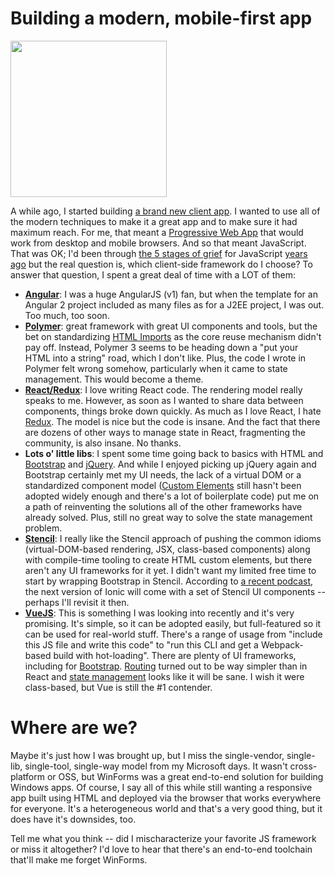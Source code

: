 # Building a modern, mobile-first app

<img src="http://media.idownloadblog.com/wp-content/uploads/2014/12/IBM-Apple-apps-Retention-screenshot.jpg" class="main-blog-image" style="width: 250px">



A while ago, I started building [a brand new client app](http://sellsbrothers.com/backgammon-and-using-your-own-products). I wanted to use all of the modern techniques to make it a great app and to make sure it had maximum reach. For me, that meant a [Progressive Web App](https://developers.google.com/web/progressive-web-apps/) that would work from desktop and mobile browsers. And so that meant JavaScript. That was OK; I'd been through [the 5 stages of grief](https://grief.com/the-five-stages-of-grief/) for JavaScript [years ago](http://sellsbrothers.com/win8jsbook) but the real question is, which client-side framework do I choose? To answer that question, I spent a great deal of time with a LOT of them:

- [**Angular**](https://angular.io/): I was a huge AngularJS (v1) fan, but when the template for an Angular 2 project included as many files as for a J2EE project, I was out. Too much, too soon.
- [**Polymer**](https://www.polymer-project.org/): great framework with great UI components and tools, but the bet on standardizing [HTML Imports](https://caniuse.com/#feat=imports) as the core reuse mechanism didn't pay off. Instead, Polymer 3 seems to be heading down a "put your HTML into a string" road, which I don't like. Plus, the code I wrote in Polymer felt wrong somehow, particularly when it came to state management. This would become a theme.
- [**React/Redux**](React/Redux): I love writing React code. The rendering model really speaks to me. However, as soon as I wanted to share data between components, things broke down quickly. As much as I love React, I hate [Redux](https://redux.js.org/docs/basics/UsageWithReact.html). The model is nice but the code is insane. And the fact that there are dozens of other ways to manage state in React, fragmenting the community, is also insane. No thanks.
- **Lots o' little libs**: I spent some time going back to basics with HTML and [Bootstrap](http://getbootstrap.com/) and [jQuery](https://jquery.com/). And while I enjoyed picking up jQuery again and Bootstrap certainly met my UI needs, the lack of a virtual DOM or a standardized component model ([Custom Elements](https://caniuse.com/#feat=custom-elementsv1) still hasn't been adopted widely enough and there's a lot of boilerplate code) put me on a path of reinventing the solutions all of the other frameworks have already solved. Plus, still no great way to solve the state management problem.
- **[Stencil](https://stenciljs.com/)**: I really like the Stencil approach of pushing the common idioms (virtual-DOM-based rendering, JSX, class-based components) along with compile-time tooling to create HTML custom elements, but there aren't any UI frameworks for it yet. I didn't want my limited free time to start by wrapping Bootstrap in Stencil. According to [a recent podcast](https://www.acast.com/thewebplatformpodcast/138-stencil), the next version of Ionic will come with a set of Stencil UI components -- perhaps I'll revisit it then.
- **[VueJS](https://vuejs.org/)**: This is something I was looking into recently and it's very promising. It's simple, so it can be adopted easily, but full-featured so it can be used for real-world stuff. There's a range of usage from "include this JS file and write this code" to "run this CLI and get a Webpack-based build with hot-loading". There are plenty of UI frameworks, including for [Bootstrap](https://bootstrap-vue.js.org/). [Routing](https://vuejs.org/v2/guide/routing.html) turned out to be way simpler than in React and [state management](https://vuex.vuejs.org/en/) looks like it will be sane. I wish it were class-based, but Vue is still the #1 contender.

# Where are we?

Maybe it's just how I was brought up, but I miss the single-vendor, single-lib, single-tool, single-way model from my Microsoft days. It wasn't cross-platform or OSS, but WinForms was a great end-to-end solution for building Windows apps. Of course, I say all of this while still wanting a responsive app built using HTML and deployed via the browser that works everywhere for everyone. It's a heterogeneous world and that's a very good thing, but it does have it's downsides, too.

Tell me what you think -- did I mischaracterize your favorite JS framework or miss it altogether? I'd love to hear that there's an end-to-end toolchain that'll make me forget WinForms.

